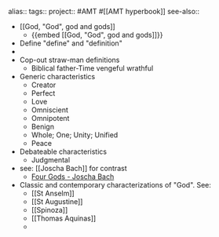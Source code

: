 alias::
tags::
project:: #AMT #[[AMT hyperbook]]
see-also::
- [[God, "God", god and gods]]
	- {{embed [[God, "God", god and gods]]}}
- Define "define" and "definition"
-
- Cop-out straw-man definitions
	- Biblical father-Time vengeful wrathful
- Generic characteristics
	- Creator
	- Perfect
	- Love
	- Omniscient
	- Omnipotent
	- Benign
	- Whole; One; Unity; Unified
	- Peace
- Debateable characteristics
	- Judgmental
- see: [[Joscha Bach]] for contrast
	- [Four Gods - Joscha Bach](http://bach.ai/four-gods/)
- Classic and contemporary characterizations of "God". See:
	- [[St Anselm]]
	- [[St Augustine]]
	- [[Spinoza]]
	- [[Thomas Aquinas]]
	-